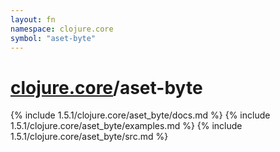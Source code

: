 ```yaml
---
layout: fn
namespace: clojure.core
symbol: "aset-byte"
---
```


# [clojure.core](../)/aset-byte

{% include 1.5.1/clojure.core/aset_byte/docs.md %}
{% include 1.5.1/clojure.core/aset_byte/examples.md %}
{% include 1.5.1/clojure.core/aset_byte/src.md %}


